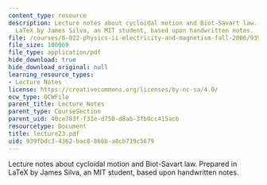 ```yaml
---
content_type: resource
description: Lecture notes about cycloidal motion and Biot-Savart law. Prepared in
  LaTeX by James Silva, an MIT student, based upon handwritten notes.
file: /courses/8-022-physics-ii-electricity-and-magnetism-fall-2006/939fbdc34362bac8866ba8cb719c5679_lecture23.pdf
file_size: 100069
file_type: application/pdf
hide_download: true
hide_download_original: null
learning_resource_types:
- Lecture Notes
license: https://creativecommons.org/licenses/by-nc-sa/4.0/
ocw_type: OCWFile
parent_title: Lecture Notes
parent_type: CourseSection
parent_uid: 40ce783f-f31e-d750-d8ab-3fb0cc415acb
resourcetype: Document
title: lecture23.pdf
uid: 939fbdc3-4362-bac8-866b-a8cb719c5679
---
```

Lecture notes about cycloidal motion and Biot-Savart law. Prepared in LaTeX by James Silva, an MIT student, based upon handwritten notes.